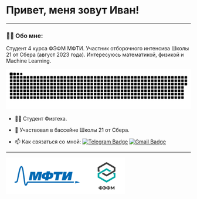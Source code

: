 # Привет, меня зовут Иван!

---

### :man_technologist: Обо мне:

Студент 4 курса ФЭФМ МФТИ. Участник отборочного интенсива Школы 21 от Сбера (август 2023 года). Интересуюсь математикой, физикой и Machine Learning.



<p align="center">
 

 <img width="600" src="assets/github-snake.svg" alt="snake">
</p>

- :man_student: Студент Физтеха.

- :bank: Участвовал в бассейне Школы 21 от Сбера.

- :mailbox: Как связаться со мной: [![Telegram Badge](https://img.shields.io/badge/-Telegram-blue?style=flat&logo=Telegram&logoColor=white)](https://t.me/bonaqua00) [![Gmail Badge](https://img.shields.io/badge/-Gmail-red?style=flat&logo=Gmail&logoColor=white)](mailto:wertycin@gmail.com)

---
<p align="center">
 <img src="assets/logo/mipt_rus_png.png" height="100px" align="left">
 <img src="assets/logo/Того_ФЭФМ.png" height="100px" align="left">
 </p>

